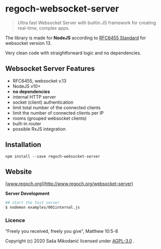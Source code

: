 # regoch-websocket-server
> Ultra fast Websocket Server with builtin JS framework for creating real-time, complex apps.

The library is made for **NodeJS** according to [RFC6455 Standard](https://www.iana.org/assignments/websocket/websocket.xml) for websocket version 13.

Very clean code with straightforward logic and no dependencies.



## Websocket Server Features
- RFC6455, websocket v.13
- NodeJS v10+
- **no dependencies**
- internal HTTP server
- socket (client) authentication
- limit total number of the connected clients
- limit the number of connected clients per IP
- rooms (grouped websocket clients)
- built-in router
- possible RxJS integration



## Installation
```
npm install --save regoch-websocket-server
```


## Website
[www.regoch.org](http://www.regoch.org/websocket-server)




**Server Development**
```bash
## start the test server
$ nodemon examples/001internal.js
```




### Licence
“Freely you received, freely you give”, Matthew 10:5-8

Copyright (c) 2020 Saša Mikodanić licensed under [AGPL-3.0](./LICENSE) .

